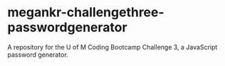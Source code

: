 # megankr-challengethree-passwordgenerator
A repository for the U of M Coding Bootcamp Challenge 3, a JavaScript password generator.
